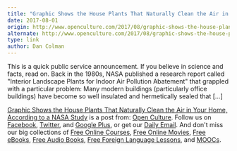 ```yaml
---
title: "Graphic Shows the House Plants That Naturally Clean the Air in Your Home, According to a NASA Study"
date: 2017-08-01
origin: http://www.openculture.com/2017/08/graphic-shows-the-house-plants-that-naturally-clean-the-air-in-your-home.html
alternate: http://www.openculture.com/2017/08/graphic-shows-the-house-plants-that-naturally-clean-the-air-in-your-home.html
type: link
author: Dan Colman
---
```


This is a quick public service announcement. If you believe in science and facts, read on. Back in the 1980s, NASA published a research report called "Interior Landscape Plants for Indoor Air Pollution Abatement" that grappled with a particular problem: Many modern buildings (particularly office buildings) have become so well insulated and hermetically sealed that […]

[Graphic Shows the House Plants That Naturally Clean the Air in Your Home, According to a NASA Study](http://www.openculture.com/2017/08/graphic-shows-the-house-plants-that-naturally-clean-the-air-in-your-home.html) is a post from: [Open Culture](http://www.openculture.com). Follow us on [Facebook](https://www.facebook.com/openculture), [Twitter](https://twitter.com/#!/openculture), and [Google Plus](https://plus.google.com/108579751001953501160/posts), or get our [Daily Email](http://www.openculture.com/dailyemail). And don't miss our big collections of [Free Online Courses](http://www.openculture.com/freeonlinecourses), [Free Online Movies](http://www.openculture.com/freemoviesonline), [Free eBooks](http://www.openculture.com/free_ebooks),&nbsp;[Free Audio Books](http://www.openculture.com/freeaudiobooks), [Free Foreign Language Lessons](http://www.openculture.com/freelanguagelessons), and [MOOCs](http://www.openculture.com/free_certificate_courses).

